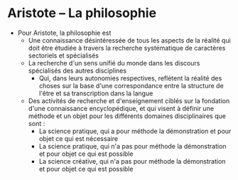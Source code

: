 # Aristote – La philosophie
- Pour Aristote, la philosophie est
  - Une connaissance désintéressée de tous les aspects de la réalité qui doit être étudiée à travers la recherche systématique de caractères sectoriels et spécialisés
  - La recherche d'un sens unifié du monde dans les discours spécialisés des autres disciplines
    - Qui, dans leurs autonomies respectives, reflètent la réalité des choses sur la base d'une correspondance entre la structure de l'être et sa transcription dans la langue
  - Des activités de recherche et d'enseignement ciblés sur la fondation d'une connaissance encyclopédique, et qui visent à définir une méthode et un objet pour les différents domaines disciplinaires que sont :
    - La science pratique, qui a pour méthode la démonstration et pour objet ce qui est nécessaire
    - La science pratique, qui n'a pas pour méthode la démonstration et pour objet ce qui est possible
    - La science créative, qui n'a pas pour méthode la démonstration et pour objet ce qui est possible
